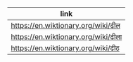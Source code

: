 |link|
|----|
|https://en.wiktionary.org/wiki/ढील|
|https://en.wiktionary.org/wiki/ढीला|
|https://en.wiktionary.org/wiki/ढीठ|
